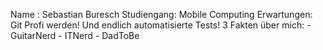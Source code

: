 Name : Sebastian Buresch
Studiengang: Mobile Computing
Erwartungen: Git Profi werden! Und endlich automatisierte Tests!
3 Fakten über mich:
    - GuitarNerd
    - ITNerd
    - DadToBe